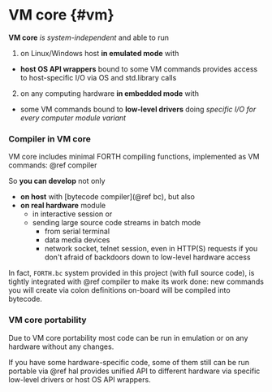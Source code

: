 # VM core	{#vm}

**VM core** *is system-independent* and able to run
1. on Linux/Windows host **in emulated mode** with
* **host OS API wrappers** bound to some VM commands provides access to host-specific I/O via OS and std.library calls
2. on any computing hardware **in embedded mode** with
* some VM commands bound to **low-level drivers** doing *specific I/O for every computer module variant*

### Compiler in VM core

VM core includes minimal FORTH compiling functions, implemented as VM commands: @ref compiler

So **you can develop** not only 
* **on host** with [bytecode compiler](@ref bc), but also 
* **on real hardware** module 
  * in interactive session or 
  * sending large source code streams in batch mode
    * from serial terminal  
    * data media devices
	* network socket, telnet session,
      even in HTTP(S) requests if you don't afraid of backdoors down to low-level hardware access

In fact, `FORTH.bc` system provided in this project (with full source code),
is tightly integrated with @ref compiler to make its work done:
new commands you will create via colon definitions on-board will be compiled into bytecode.

### VM core portability

Due to VM core portability most code can be run in emulation
or on any hardware without any changes.

If you have some hardware-specific code, some of them still can be run portable
via @ref hal provides unified API to different hardware via specific low-level
drivers or host OS API wrappers.

